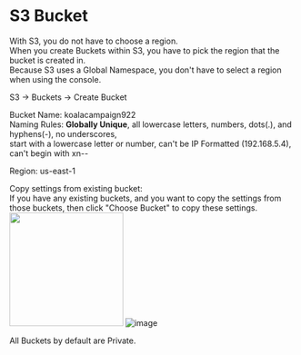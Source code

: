 # S3 Bucket

With S3, you do not have to choose a region. \
When you create Buckets within S3, you have to pick the region that the bucket is created in. \
Because S3 uses a Global Namespace, you don't have to select a region when using the console.

S3 → Buckets → Create Bucket 

Bucket Name: koalacampaign922 \
Naming Rules: **Globally Unique**, all lowercase letters, numbers, dots(.), and hyphens(-), no underscores, \
start with a lowercase letter or number, can't be IP Formatted (192.168.5.4), can't begin with xn--

Region: us-east-1 

Copy settings from existing bucket: \
If you have any existing buckets, and you want to copy the settings from those buckets, then click "Choose Bucket" to copy these settings.
<img src="https://user-images.githubusercontent.com/80132085/112650660-fdea7c80-8e21-11eb-908d-6c59003c7e94.png" width="200" height="200">
![image](https://user-images.githubusercontent.com/80132085/112651358-b2849e00-8e22-11eb-8ff2-f54ff799a283.png)


All Buckets by default are Private.
